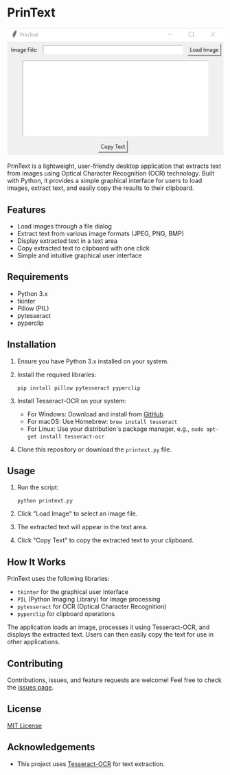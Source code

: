 # PrinText

![LLModel Chat Demo](https://raw.githubusercontent.com/LMLK-seal/Printext/main/Printext.gif)

PrinText is a lightweight, user-friendly desktop application that extracts text from images using Optical Character Recognition (OCR) technology. Built with Python, it provides a simple graphical interface for users to load images, extract text, and easily copy the results to their clipboard.

## Features

- Load images through a file dialog
- Extract text from various image formats (JPEG, PNG, BMP)
- Display extracted text in a text area
- Copy extracted text to clipboard with one click
- Simple and intuitive graphical user interface

## Requirements

- Python 3.x
- tkinter
- Pillow (PIL)
- pytesseract
- pyperclip

## Installation

1. Ensure you have Python 3.x installed on your system.
2. Install the required libraries:

   ```
   pip install pillow pytesseract pyperclip
   ```

3. Install Tesseract-OCR on your system:
   - For Windows: Download and install from [GitHub](https://github.com/UB-Mannheim/tesseract/wiki)
   - For macOS: Use Homebrew: `brew install tesseract`
   - For Linux: Use your distribution's package manager, e.g., `sudo apt-get install tesseract-ocr`

4. Clone this repository or download the `printext.py` file.

## Usage

1. Run the script:

   ```
   python printext.py
   ```

2. Click "Load Image" to select an image file.
3. The extracted text will appear in the text area.
4. Click "Copy Text" to copy the extracted text to your clipboard.

## How It Works

PrinText uses the following libraries:
- `tkinter` for the graphical user interface
- `PIL` (Python Imaging Library) for image processing
- `pytesseract` for OCR (Optical Character Recognition)
- `pyperclip` for clipboard operations

The application loads an image, processes it using Tesseract-OCR, and displays the extracted text. Users can then easily copy the text for use in other applications.

## Contributing

Contributions, issues, and feature requests are welcome! Feel free to check the [issues page](link-to-your-issues-page).

## License

[MIT License](link-to-your-license-file)

## Acknowledgements

- This project uses [Tesseract-OCR](https://github.com/tesseract-ocr/tesseract) for text extraction.

